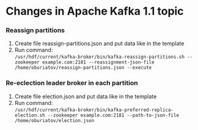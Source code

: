 # Changes in Apache Kafka 1.1 topic
### Reassign partitions
1. Create file reassign-partitions.json and put data like in the template
2. Run command: <br>
 ``` /usr/hdf/current/kafka-broker/bin/kafka-reassign-partitions.sh --zookeeper example.com:2181 --reassignment-json-file /home/oburiatov/reassign-partitions.json --execute ```

### Re-eclection leader broker in each partition
1. Create file election.json and put data like in the template
2. Run command: <br>
``` /usr/hdf/current/kafka-broker/bin/kafka-preferred-replica-election.sh --zookeeper example.com:2181 --path-to-json-file /home/oburiatov/election.json ```
